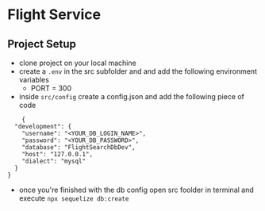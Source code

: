 # Flight Service

## Project Setup

- clone project on your local machine
- create a `.env` in the src subfolder and and add the following environment variables
    - PORT = 300
- inside `src/config` create a config.json and add the following piece of code
```
    {
  "development": {
    "username": "<YOUR_DB_LOGIN_NAME>",
    "password": "<YOUR_DB_PASSWORD>",
    "database": "FlightSearchDbDev",
    "host": "127.0.0.1",
    "dialect": "mysql"
  }
}

```
- once you're finished with the db config open src foolder in terminal and execute `npx sequelize db:create`
